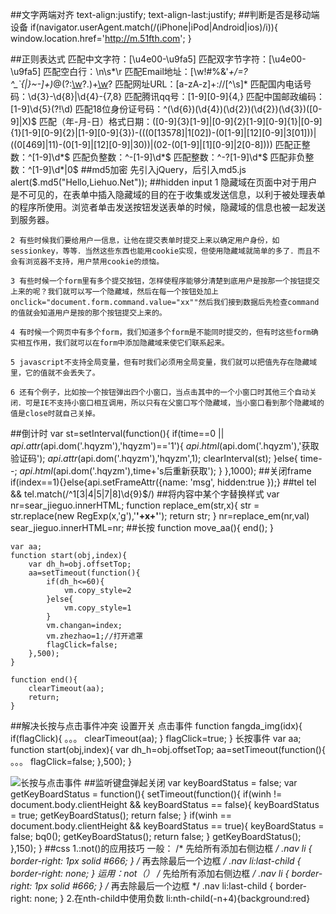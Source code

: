 ##文字两端对齐
	text-align:justify; 
	text-align-last:justify; 
##判断是否是移动端设备
	if(navigator.userAgent.match(/(iPhone|iPod|Android|ios)/i)){
		window.location.href='http://m.51fth.com';
	}

##正则表达式
	匹配中文字符：[\u4e00-\u9fa5]
	匹配双字节字符：[\u4e00-\u9fa5]
	匹配空白行：\n\s*\r
	匹配Email地址：[\w!#$%&'*+/=?^_`{|}~-]+(?:\.[\w!#$%&'*+/=?^_`{|}~-]+)*@(?:[\w](?:[\w-]*[\w])?\.)+[\w](?:[\w-]*[\w])?
	匹配网址URL：[a-zA-z]+://[^\s]*
	匹配国内电话号码：\d{3}-\d{8}|\d{4}-\{7,8}
	匹配腾讯qq号：[1-9][0-9]{4,}
	匹配中国邮政编码：[1-9]\d{5}(?!\d)
	匹配18位身份证号码：^(\d{6})(\d{4})(\d{2})(\d{2})(\d{3})([0-9]|X)$
	匹配（年-月-日）格式日期：([0-9]{3}[1-9]|[0-9]{2}[1-9][0-9]{1}|[0-9]{1}[1-9][0-9]{2}|[1-9][0-9]{3})-(((0[13578]|1[02])-(0[1-9]|[12][0-9]|3[01]))|((0[469]|11)-(0[1-9]|[12][0-9]|30))|(02-(0[1-9]|[1][0-9]|2[0-8])))
	匹配正整数：^[1-9]\d*$
	匹配负整数：^-[1-9]\d*$
	匹配整数：^-?[1-9]\d*$
	匹配非负整数：^[1-9]\d*|0$
##md5加密
	先引入jQuery，后引入md5.js
	alert($.md5("Hello,Liehuo.Net")); 
##hidden input
	1 隐藏域在页面中对于用户是不可见的，在表单中插入隐藏域的目的在于收集或发送信息，以利于被处理表单的程序所使用。浏览者单击发送按钮发送表单的时候，隐藏域的信息也被一起发送到服务器。 

	2 有些时候我们要给用户一信息，让他在提交表单时提交上来以确定用户身份，如sessionkey，等等．当然这些东西也能用cookie实现，但使用隐藏域就简单的多了．而且不会有浏览器不支持，用户禁用cookie的烦恼。 
	
	3 有些时候一个form里有多个提交按钮，怎样使程序能够分清楚到底用户是按那一个按钮提交上来的呢？我们就可以写一个隐藏域，然后在每一个按钮处加上onclick="document.form.command.value="xx""然后我们接到数据后先检查command的值就会知道用户是按的那个按钮提交上来的。 
	
	4 有时候一个网页中有多个form，我们知道多个form是不能同时提交的，但有时这些form确实相互作用，我们就可以在form中添加隐藏域来使它们联系起来。 
	
	5 javascript不支持全局变量，但有时我们必须用全局变量，我们就可以把值先存在隐藏域里，它的值就不会丢失了。 
	
	6 还有个例子，比如按一个按钮弹出四个小窗口，当点击其中的一个小窗口时其他三个自动关闭．可是IE不支持小窗口相互调用，所以只有在父窗口写个隐藏域，当小窗口看到那个隐藏域的值是close时就自己关掉。 
##倒计时
	var st=setInterval(function(){
        if(time==0 || $api.attr($api.dom('.hqyzm'),'hqyzm')=='1'){
            $api.html($api.dom('.hqyzm'),'获取验证码');
            $api.attr($api.dom('.hqyzm'),'hqyzm',1);
            clearInterval(st);
        }else{
            time--;
            $api.html($api.dom('.hqyzm'),time+'s后重新获取');
        }
    },1000);
##关闭frame
	if(index==1){}else{api.setFrameAttr({name: 'msg', hidden:true });}
##tel
	tel && tel.match(/^1[3|4|5|7|8]\d{9}$/)
##将内容中某个字替换样式
	var nr=sear_jieguo.innerHTML;
    function replace_em(str,x){
        str = str.replace(new RegExp(x,'g'),'<b>'+x+'</b>');
        return str;
    }
    nr=replace_em(nr,val)
    sear_jieguo.innerHTML=nr;
##长按
	function move_aa(){
	    end();
	}
	
	var aa;   
	function start(obj,index){
		var dh_h=obj.offsetTop;
	    aa=setTimeout(function(){
	        if(dh_h<=60){
				vm.copy_style=2
			}else{
				vm.copy_style=1
			}
			vm.changan=index;
	        vm.zhezhao=1;//打开遮罩
	        flagClick=false;
	    },500);
	}

	function end(){
	    clearTimeout(aa);
	    return;
	}
##解决长按与点击事件冲突
	设置开关
	点击事件
		function fangda_img(idx){
			if(flagClick){
				。。。
			    clearTimeout(aa);
			}
			flagClick=true;
		}
	长按事件
		var aa;   
		function start(obj,index){
			var dh_h=obj.offsetTop;
		    aa=setTimeout(function(){
		       	。。。
		        flagClick=false;
		    },500);
		}

![长按与点击事件](http://i.imgur.com/vcTwMuj.png)
##监听键盘弹起关闭
	var keyBoardStatus = false;
	var getKeyBoardStatus = function(){
	    setTimeout(function(){
	        if(winh != document.body.clientHeight && keyBoardStatus == false){
	            keyBoardStatus = true;
	            getKeyBoardStatus();
	            return false;
	        }
	        if(winh == document.body.clientHeight && keyBoardStatus == true){
	            keyBoardStatus = false;
	            bq0();
	            getKeyBoardStatus();
	            return false;
	        }
	        getKeyBoardStatus();
	    },150);
	}
##css
	1.:not()的应用技巧
	一般：
		/* 先给所有添加右侧边框 */
		.nav li {
		  border-right: 1px solid #666;
		}
		/* 再去除最后一个边框 */
		.nav li:last-child {
		  border-right: none;
		}
	运用：not（）
		/* 先给所有添加右侧边框 */
		.nav li {
		  border-right: 1px solid #666;
		}
		/* 再去除最后一个边框 */
		.nav li:last-child {
		  border-right: none;
		}
	2.在nth-child中使用负数
		li:nth-child(-n+4){background:red}


